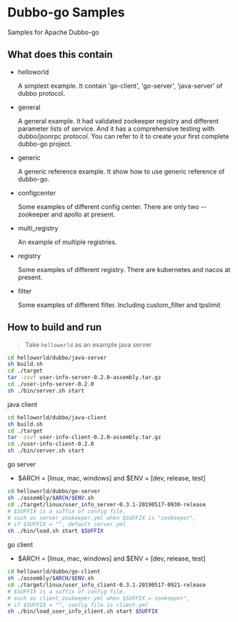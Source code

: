 # Dubbo-go Samples

Samples for Apache Dubbo-go

## What does this contain

* helloworld

    A simplest example. It contain 'go-client', 'go-server', 'java-server' of dubbo protocol. 

* general

    A general example. It had validated zookeeper registry and different parameter lists of service. 
  And it has a comprehensive testing with dubbo/jsonrpc protocol. You can refer to it to create your first complete dubbo-go project.

* generic

    A generic reference example. It show how to use generic reference of dubbo-go.

* configcenter

    Some examples of different config center. There are only two -- zookeeper and apollo at present.


* multi_registry

    An example of multiple registries.

* registry

    Some examples of different registry. There are kubernetes and nacos at present.

* filter

    Some examples of different filter. Including custom_filter and tpslimit

## How to build and run

> Take `helloworld` as an example
java server

```bash
cd helloworld/dubbo/java-server
sh build.sh
cd ./target
tar -zxvf user-info-server-0.2.0-assembly.tar.gz
cd ./user-info-server-0.2.0
sh ./bin/server.sh start
```

java client

```bash
cd helloworld/dubbo/java-client
sh build.sh
cd ./target
tar -zxvf user-info-client-0.2.0-assembly.tar.gz
cd ./user-info-client-0.2.0
sh ./bin/server.sh start
```

go server

* $ARCH = [linux, mac, windows] and $ENV = [dev, release, test]

```bash
cd helloworld/dubbo/go-server
sh ./assembly/$ARCH/$ENV.sh
cd ./target/linux/user_info_server-0.3.1-20190517-0930-release
# $SUFFIX is a suffix of config file,
# such as server_zookeeper.yml when $SUFFIX is "zookeeper", 
# if $SUFFIX = "", default server.yml
sh ./bin/load.sh start $SUFFIX
```

go client

* $ARCH = [linux, mac, windows] and $ENV = [dev, release, test]

```bash
cd helloworld/dubbo/go-client
sh ./assembly/$ARCH/$ENV.sh
cd ./target/linux/user_info_client-0.3.1-20190517-0921-release
# $SUFFIX is a suffix of config file,
# such as client_zookeeper.yml when $SUFFIX = zookeeper", 
# if $SUFFIX = "", config file is client.yml
sh ./bin/load_user_info_client.sh start $SUFFIX
```
